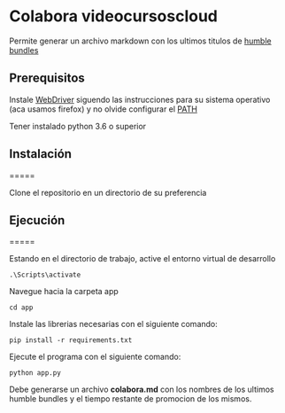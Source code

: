 # Colabora videocursoscloud
 
 Permite generar un archivo markdown con los ultimos titulos de [humble bundles](https://www.humblebundle.com/)  
 
## Prerequisitos
 
Instale [WebDriver](https://www.selenium.dev/documentation/en/selenium_installation/installing_webdriver_binaries/) siguendo las instrucciones para su sistema operativo (aca usamos firefox) y no olvide configurar el [PATH](https://www.selenium.dev/documentation/en/webdriver/driver_requirements/)

Tener instalado python 3.6 o superior


## Instalación
=====

Clone el repositorio en un directorio de su preferencia

## Ejecución
=====

Estando en el directorio de trabajo, active el entorno virtual de desarrollo

`.\Scripts\activate`

Navegue hacia la carpeta app

`cd app`

Instale las librerias necesarias con el siguiente comando:

`pip install -r requirements.txt`

Ejecute el programa con el siguiente comando:

`python app.py`

Debe generarse un archivo **colabora.md** con los nombres de los ultimos  humble bundles y el tiempo restante de promocion de los mismos.


